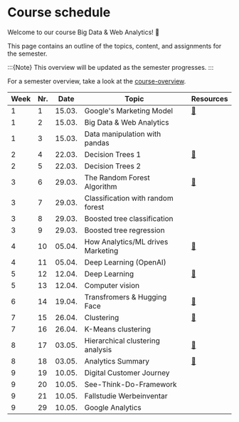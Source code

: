 # Course schedule

Welcome to our course Big Data & Web Analytics! 👋  

This page contains an outline of the topics, content, and assignments for the semester. 

:::{Note}
This overview will be updated as the semester progresses.
:::

For a semester overview, take a look at the [course-overview](../docs/course-overview.md). 

|	Week	|	Nr.	|	Date	|	Topic	|	Resources	|
|	---	|	---	|	---	|	---	|	---	|
|	1	|	1	|	15.03.	|	Google's Marketing Model	|	[📁](../weeks/week1.md)	|
|	1	|	2	|	15.03.	|	Big Data & Web Analytics	|		|
|	1	|	3	|	15.03.	|	Data manipulation with pandas	|		|
|	2	|	4	|	22.03.	|	Decision Trees 1	|	[📁](../weeks/week2.md)	|
|	2	|	5	|	22.03.	|	Decision Trees 2	|		|
|	3	|	6	|	29.03.	|	The Random Forest Algorithm	|	[📁](../weeks/week3.md)	|
|	3	|	7	|	29.03.	|	Classification with random forest 	|		|
|	3	|	8	|	29.03.	|	Boosted tree classification	|		|
|	3	|	9	|	29.03.	|	Boosted tree regression	|		|
|	4	|	10	|	05.04.	|	How Analytics/ML drives Marketing	|	[📁](../weeks/week4.md)	|
|	4	|	11	|	05.04.	|	Deep Learning (OpenAI)	|		|
|	5	|	12	|	12.04.	|	Deep Learning	|	[📁](../weeks/week5.md)	|
|	5	|	13	|	12.04.	|	Computer vision	|		|
|	6	|	14	|	19.04.	|	Transfromers & Hugging Face	|	[📁](../weeks/week6.md)	|
|	7	|	15	|	26.04.	|	Clustering 	|	[📁](../weeks/week7.md)	|
|	7	|	16	|	26.04.	|	K-Means clustering	|		|
|	8	|	17	|	03.05.	|	Hierarchical clustering analysis	|	[📁](../weeks/week8.md)	|
|	8	|	18	|	03.05.	|	Analytics Summary	|	[📁](../weeks/week8.md)	|
|	9	|	19	|	10.05.	|	Digital Customer Journey	|		|
|	9	|	20	|	10.05.	|	See-Think-Do-Framework	|		|
|	9	|	21	|	10.05.	|	Fallstudie Werbeinventar	|		|
|	9	|	29	|	10.05.	|	Google Analytics	|		|